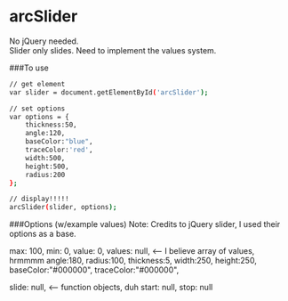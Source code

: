 # arcSlider

No jQuery needed.
<br />
Slider only slides. Need to implement the values system.

###To use
```sh
// get element
var slider = document.getElementById('arcSlider');

// set options
var options = {
	thickness:50,
	angle:120,
	baseColor:"blue",
	traceColor:'red',
	width:500,
	height:500,
	radius:200
};

// display!!!!!
arcSlider(slider, options);
```

###Options (w/example values)
Note: Credits to jQuery slider, I used their options as a base.

max: 100,
min: 0,
value: 0,
values: null, <-- I believe array of values, hrmmmm
angle:180,
radius:100,
thickness:5,
width:250,
height:250,
baseColor:"#000000",
traceColor:"#000000",

slide: null, <-- function objects, duh
start: null,
stop: null
